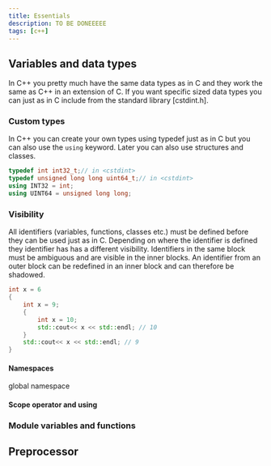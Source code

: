 ```yaml
---
title: Essentials
description: TO BE DONEEEEE
tags: [c++]
---
```


## Variables and data types

In C++ you pretty much have the same data types as in C and they work the same as C++ in an extension of C. If you want specific sized data types you can just as in C include from the standard library [cstdint.h].

### Custom types

In C++ you can create your own types using typedef just as in C but you can also use the `using` keyword. Later you can also use structures and classes.

```cpp
typedef int int32_t;// in <cstdint>
typedef unsigned long long uint64_t;// in <cstdint>
using INT32 = int;
using UINT64 = unsigned long long;
```

### Visibility

All identifiers (variables, functions, classes etc.) must be defined before they can be used just as in C. Depending on where the identifier is defined they identifier has has a different visibility. Identifiers in the same block must be ambiguous and are visible in the inner blocks. An identifier from an outer block can be redefined in an inner block and can therefore be shadowed.

```cpp
int x = 6
{
    int x = 9;
    {
        int x = 10;
        std::cout<< x << std::endl; // 10
    }
    std::cout<< x << std::endl; // 9
}
```

#### Namespaces

global namespace

#### Scope operator and using

### Module variables and functions

## Preprocessor
